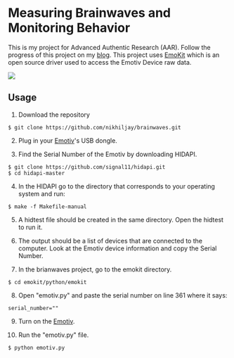 # Measuring Brainwaves and Monitoring Behavior
This is my project for Advanced Authentic Research (AAR). Follow the progress of this project on my <a href="http://pugiblog.com/category/science/advanced-authentic-research/" target="_blank">blog</a>. This project uses <a href="https://github.com/openyou/emokit" target="_blank">EmoKit</a> which is an open source driver used to access the Emotiv Device raw data.

![](https://pugiblog.files.wordpress.com/2015/12/section1-epoc.png)

## Usage

1) Download the repository

```
$ git clone https://github.com/nikhiljay/brainwaves.git
```

2) Plug in your <a href="https://emotiv.com" target="_blank">Emotiv</a>'s USB dongle.

3) Find the Serial Number of the Emotiv by downloading HIDAPI.

```
$ git clone https://github.com/signal11/hidapi.git
$ cd hidapi-master
```

4) In the HIDAPI go to the directory that corresponds to your operating system and run: 

```
$ make -f Makefile-manual
```

5) A hidtest file should be created in the same directory. Open the hidtest to run it.

6) The output should be a list of devices that are connected to the computer. Look at the Emotiv device information and copy the Serial Number.

7) In the brianwaves project, go to the emokit directory.

```
$ cd emokit/python/emokit
```

8) Open "emotiv.py" and paste the serial number on line 361 where it says:

```
serial_number=""
```

9) Turn on the <a href="https://emotiv.com" target="_blank">Emotiv</a>.

10) Run the "emotiv.py" file.

```
$ python emotiv.py
```
